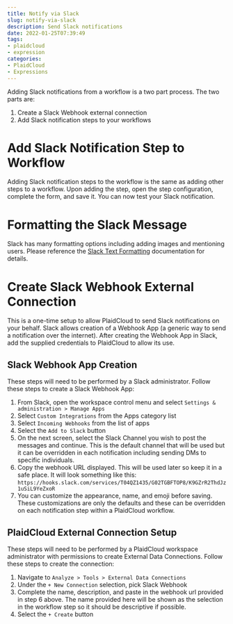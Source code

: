 ```yaml
---
title: Notify via Slack
slug: notify-via-slack
description: Send Slack notifications
date: 2022-01-25T07:39:49
tags:
- plaidcloud
- expression
categories:
- PlaidCloud
- Expressions
---
```



Adding Slack notifications from a workflow is a two part process. The two parts are:


1. Create a Slack Webhook external connection
2. Add Slack notification steps to your workflows

# Add Slack Notification Step to Workflow


Adding Slack notification steps to the workflow is the same as adding other steps to a workflow. Upon adding the step, open the step configuration, complete the form, and save it. You can now test your Slack notification.



# Formatting the Slack Message


Slack has many formatting options including adding images and mentioning users. Please reference the [Slack Text Formatting](https://api.slack.com/reference/surfaces/formatting) documentation for details.



# Create Slack Webhook External Connection


This is a one-time setup to allow PlaidCloud to send Slack notifications on your behalf. Slack allows creation of a Webhook App (a generic way to send a notification over the internet). After creating the Webhook App in Slack, add the supplied credentials to PlaidCloud to allow its use.



## Slack Webhook App Creation


These steps will need to be performed by a Slack administrator. Follow these steps to create a Slack Webhook App:


1. From Slack, open the workspace control menu and select `Settings & administration > Manage Apps`
2. Select `Custom Integrations` from the Apps category list
3. Select `Incoming Webhooks` from the list of apps
4. Select the `Add to Slack` button
5. On the next screen, select the Slack Channel you wish to post the messages and continue. This is the default channel that will be used but it can be overridden in each notification including sending DMs to specific individuals.
6. Copy the webhook URL displayed. This will be used later so keep it in a safe place. It will look something like this: `https://hooks.slack.com/services/T04QZ1435/G02TGBFTOP8/K9GZrR2ThdJz1uSiL9YeZxoR`
7. You can customize the appearance, name, and emoji before saving. These customizations are only the defaults and these can be overridden on each notification step within a PlaidCloud workflow.

## PlaidCloud External Connection Setup


These steps will need to be performed by a PlaidCloud workspace administrator with permissions to create External Data Connections. Follow these steps to create the connection:


1. Navigate to `Analyze > Tools > External Data Connections`
2. Under the `+ New Connection` selection, pick Slack Webhook
3. Complete the name, description, and paste in the webhook url provided in step 6 above. The name provided here will be shown as the selection in the workflow step so it should be descriptive if possible.
4. Select the `+ Create` button
